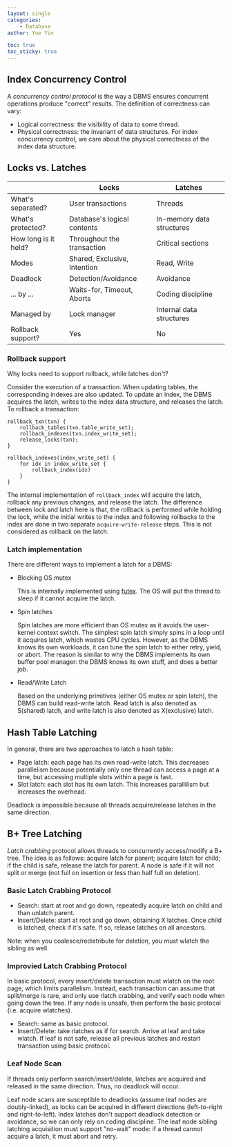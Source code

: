 ```yaml
---
layout: single
categories: 
    - Database
author: Yue Yin

toc: true
toc_sticky: true
---
```


## Index Concurrency Control

A *concurrency control protocol* is the way a DBMS ensures concurrent operations produce "correct" results. The definition of correctness can vary:
- Logical correctness: the visibility of data to some thread.
- Physical correctness: the invariant of data structures. 
For index concurrency control, we care about the physical correctness of the index data structure.

## Locks vs. Latches

|                      | Locks                        | Latches                   |
| -------------------- | ---------------------------- | ------------------------- |
| What's separated?    | User transactions            | Threads                   |
| What's protected?    | Database's logical contents  | In-memory data structures |
| How long is it held? | Throughout the transaction   | Critical sections         |
| Modes                | Shared, Exclusive, Intention | Read, Write               |
| Deadlock             | Detection/Avoidance          | Avoidance                 |
| ... by ...           | Waits-for, Timeout, Aborts   | Coding discipline         |
| Managed by           | Lock manager                 | Internal data structures  |
| Rollback support?    | Yes                          | No                        |


### Rollback support

Why locks need to support rollback, while latches don't? 

Consider the execution of a transaction. When updating tables, the corresponding indexes are also updated. To update an index, the DBMS acquires the latch, writes to the index data structure, and releases the latch. To rollback a transaction:
```
rollback_txn(txn) {
    rollback_tables(txn.table_write_set);
    rollback_indexes(txn.index_write_set);
    release_locks(txn);
}

rollback_indexes(index_write_set) {
    for idx in index_write_set {
        rollback_index(idx)
    }
}
```

The internal implementation of `rollback_index` will acquire the latch, rollback any previous changes, and release the latch. The difference between lock and latch here is that, the rollback is performed while holding the lock, while the initial writes to the index and following rollbacks to the index are done in two separate `acquire-write-release` steps. This is not considered as rollback on the latch. 

### Latch implementation

There are different ways to implement a latch for a DBMS:

- Blocking OS mutex
    
    This is internally implemented using [futex](https://yinfredyue.github.io/os/futex/). The OS will put the thread to sleep if it cannot acquire the latch.

- Spin latches

    Spin latches are more efficient than OS mutex as it avoids the user-kernel context switch. The simplest spin latch simply spins in a loop until it acquires latch, which wastes CPU cycles. However, as the DBMS knows its own workloads, it can tune the spin latch to either retry, yield, or abort. The reason is similar to why the DBMS implements its own buffer pool manager: the DBMS knows its own stuff, and does a better job.

- Read/Write Latch

    Based on the underlying primitives (either OS mutex or spin latch), the DBMS can build read-write latch. Read latch is also denoted as S(shared) latch, and write latch is also denoted as X(exclusive) latch.

## Hash Table Latching

In general, there are two approaches to latch a hash table:
- Page latch: each page has its own read-write latch. This decreases parallelism because potentially only one thread can access a page at a time, but accessing multiple slots within a page is fast.
- Slot latch: each slot has its own latch. This increases parallilism but increases the overhead. 

Deadlock is impossible because all threads acquire/release latches in the same direction. 

## B+ Tree Latching

*Latch crabbing* protocol allows threads to concurrently access/modify a B+ tree. The idea is as follows: acquire latch for parent; acquire latch for child; if the child is safe, release the latch for parent. A node is safe if it will not split or merge (not full on insertion or less than half full on deletion). 

### Basic Latch Crabbing Protocol

- Search: start at root and go down, repeatedly acquire latch on child and than unlatch parent.
- Insert/Delete: start at root and go down, obtaining X latches. Once child is latched, check if it's safe. If so, release latches on all ancestors. 

Note: when you coalesce/redistribute for deletion, you must wlatch the sibling as well. 

### Improvied Latch Crabbing Protocol

In basic protocol, every insert/delete transaction must wlatch on the root page, which limits parallelism. Instead, each transaction can assume that split/merge is rare, and only use rlatch crabbing, and verify each node when going down the tree. If any node is unsafe, then perform the basic protocol (i.e. acquire wlatches). 

- Search: same as basic protocol.
- Insert/Delete: take rlatches as if for search. Arrive at leaf and take wlatch. If leaf is not safe, release all previous latches and restart transaction using basic protocol. 

### Leaf Node Scan

If threads only perform search/insert/delete, latches are acquired and released in the same direction. Thus, no deadlock will occur. 

Leaf node scans are susceptible to deadlocks (assume leaf nodes are doubly-linked), as locks can be acquired in different directions (left-to-right and right-to-left). Index latches don't support deadlock detection or avoidance, so we can only rely on coding discipline. The leaf node sibling latching acquisition must support "no-wait" mode: if a thread cannot acquire a latch, it must abort and retry. 